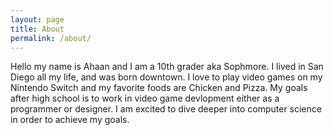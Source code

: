 ```yaml
---
layout: page
title: About
permalink: /about/
---
```


Hello my name is Ahaan and I am a 10th grader aka Sophmore. I
lived in San Diego all my life, and was born downtown. I love to play  video games on my Nintendo Switch and my favorite foods are Chicken and Pizza. My goals after high school is to work in video game devlopment 
either as a programmer or designer. I am excited to dive deeper into computer science in order to achieve my goals. 

